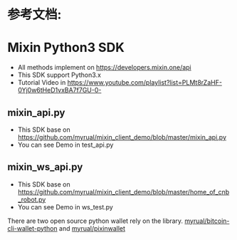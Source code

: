 # 参考文档:

# Mixin Python3 SDK
- All methods implement on https://developers.mixin.one/api
- This SDK support Python3.x
- Tutorial Video in https://www.youtube.com/playlist?list=PLMt8rZaHF-0Yj0w6tHeD1vxBA7f7GU-0-

## mixin_api.py
- This SDK base on https://github.com/myrual/mixin_client_demo/blob/master/mixin_api.py
- You can see Demo in test_api.py

## mixin_ws_api.py
- This SDK base on https://github.com/myrual/mixin_client_demo/blob/master/home_of_cnb_robot.py
- You can see Demo in ws_test.py

There are two open source python wallet rely on the library. [myrual/bitcoin-cli-wallet-python](https://github.com/myrual/bitcoin-cli-wallet-python) and [myrual/pixinwallet](http://github.com/myrual/pixinwallet)
